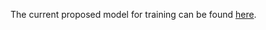 The current proposed model for training can be found [here](https://huggingface.co/microsoft/Phi-3-mini-4k-instruct).